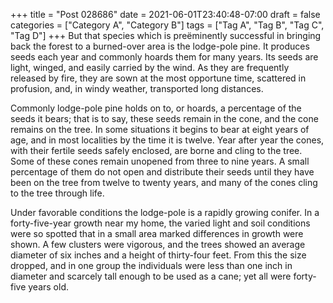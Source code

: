 +++
title = "Post 028686"
date = 2021-06-01T23:40:48-07:00
draft = false
categories = ["Category A", "Category B"]
tags = ["Tag A", "Tag B", "Tag C", "Tag D"]
+++
But that species which is preëminently successful in bringing back the forest to a burned-over area is the lodge-pole pine. It produces seeds each year and commonly hoards them for many years. Its seeds are light, winged, and easily carried by the wind. As they are frequently released by fire, they are sown at the most opportune time, scattered in profusion, and, in windy weather, transported long distances.

Commonly lodge-pole pine holds on to, or hoards, a percentage of the seeds it bears; that is to say, these seeds remain in the cone, and the cone remains on the tree. In some situations it begins to bear at eight years of age, and in most localities by the time it is twelve. Year after year the cones, with their fertile seeds safely enclosed, are borne and cling to the tree. Some of these cones remain unopened from three to nine years. A small percentage of them do not open and distribute their seeds until they have been on the tree from twelve to twenty years, and many of the cones cling to the tree through life.

Under favorable conditions the lodge-pole is a rapidly growing conifer. In a forty-five-year growth near my home, the varied light and soil conditions were so spotted that in a small area marked differences in growth were shown. A few clusters were vigorous, and the trees showed an average diameter of six inches and a height of thirty-four feet. From this the size dropped, and in one group the individuals were less than one inch in diameter and scarcely tall enough to be used as a cane; yet all were forty-five years old.
